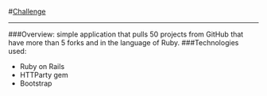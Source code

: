 #[Challenge](https://rivalry-awr.herokuapp.com)

----------------------------------------
###Overview:
simple application that pulls 50 projects from GitHub that have more than 5 forks and in the language of Ruby.
###Technologies used:  
* Ruby on Rails
* HTTParty gem
* Bootstrap
